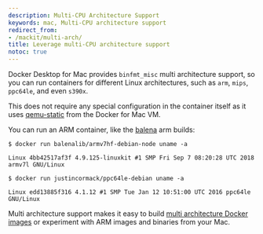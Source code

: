 ```yaml
---
description: Multi-CPU Architecture Support
keywords: mac, Multi-CPU architecture support
redirect_from:
- /mackit/multi-arch/
title: Leverage multi-CPU architecture support
notoc: true
---
```


Docker Desktop for Mac provides `binfmt_misc` multi architecture support, so you can run
containers for different Linux architectures, such as `arm`, `mips`, `ppc64le`,
and even `s390x`.

This does not require any special configuration in the container itself as it uses
<a href="http://wiki.qemu.org/" target="_blank">qemu-static</a> from the Docker for
Mac VM.

You can run an ARM container, like the <a href="https://balena.io" target="_blank">
balena</a> arm builds:

```
$ docker run balenalib/armv7hf-debian-node uname -a

Linux 4bb42517af3f 4.9.125-linuxkit #1 SMP Fri Sep 7 08:20:28 UTC 2018 armv7l GNU/Linux

$ docker run justincormack/ppc64le-debian uname -a

Linux edd13885f316 4.1.12 #1 SMP Tue Jan 12 10:51:00 UTC 2016 ppc64le GNU/Linux

```

Multi architecture support makes it easy to build <a href="https://blog.docker.com/2017/11/multi-arch-all-the-things/" target="_blank">
multi architecture Docker images</a> or experiment with ARM images and binaries
from your Mac.

